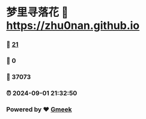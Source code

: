 # 梦里寻落花 :link: https://zhu0nan.github.io 
### :page_facing_up: [21](https://zhu0nan.github.io/tag.html) 
### :speech_balloon: 0 
### :hibiscus: 37073 
### :alarm_clock: 2024-09-01 21:32:50 
### Powered by :heart: [Gmeek](https://github.com/Meekdai/Gmeek)
